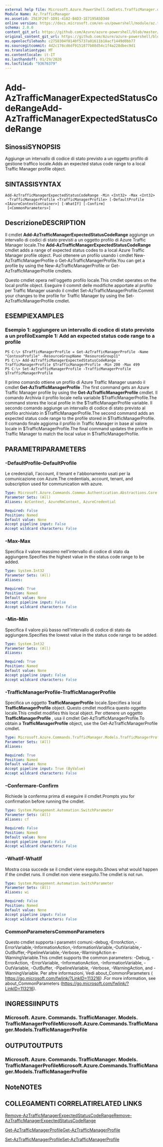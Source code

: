 ```yaml
---
external help file: Microsoft.Azure.PowerShell.Cmdlets.TrafficManager.dll-Help.xml
Module Name: Az.TrafficManager
ms.assetid: 25E3F297-1D91-4102-B4D3-1E7195A5D340
online version: https://docs.microsoft.com/en-us/powershell/module/az.trafficmanager/add-aztrafficmanagerexpectedstatuscoderange
schema: 2.0.0
content_git_url: https://github.com/Azure/azure-powershell/blob/master/src/TrafficManager/TrafficManager/help/Add-AzTrafficManagerExpectedStatusCodeRange.md
original_content_git_url: https://github.com/Azure/azure-powershell/blob/master/src/TrafficManager/TrafficManager/help/Add-AzTrafficManagerExpectedStatusCodeRange.md
ms.openlocfilehash: c2758304f0140f5737a01611b18acf1449d0bb77
ms.sourcegitcommit: 4d2c178cd6df9151877b08d54c1f4a228dbec9d1
ms.translationtype: MT
ms.contentlocale: it-IT
ms.lasthandoff: 01/29/2020
ms.locfileid: "93676379"
---
```

# <span data-ttu-id="0e4c8-101">Add-AzTrafficManagerExpectedStatusCodeRange</span><span class="sxs-lookup"><span data-stu-id="0e4c8-101">Add-AzTrafficManagerExpectedStatusCodeRange</span></span>

## <span data-ttu-id="0e4c8-102">Sinossi</span><span class="sxs-lookup"><span data-stu-id="0e4c8-102">SYNOPSIS</span></span>
<span data-ttu-id="0e4c8-103">Aggiunge un intervallo di codice di stato previsto a un oggetto profilo di gestione traffico locale.</span><span class="sxs-lookup"><span data-stu-id="0e4c8-103">Adds an expected status code range to a local Traffic Manager profile object.</span></span>

## <span data-ttu-id="0e4c8-104">SINTASSI</span><span class="sxs-lookup"><span data-stu-id="0e4c8-104">SYNTAX</span></span>

```
Add-AzTrafficManagerExpectedStatusCodeRange -Min <Int32> -Max <Int32>
 -TrafficManagerProfile <TrafficManagerProfile> [-DefaultProfile <IAzureContextContainer>] [-WhatIf] [-Confirm]
 [<CommonParameters>]
```

## <span data-ttu-id="0e4c8-105">Descrizione</span><span class="sxs-lookup"><span data-stu-id="0e4c8-105">DESCRIPTION</span></span>
<span data-ttu-id="0e4c8-106">Il cmdlet **Add-AzTrafficManagerExpectedStatusCodeRange** aggiunge un intervallo di codici di stato previsti a un oggetto profilo di Azure Traffic Manager locale.</span><span class="sxs-lookup"><span data-stu-id="0e4c8-106">The **Add-AzTrafficManagerExpectedStatusCodeRange** cmdlet adds a range of expected status codes to a local Azure Traffic Manager profile object.</span></span>
<span data-ttu-id="0e4c8-107">Puoi ottenere un profilo usando i cmdlet New-AzTrafficManagerProfile o Get-AzTrafficManagerProfile.</span><span class="sxs-lookup"><span data-stu-id="0e4c8-107">You can get a profile by using the New-AzTrafficManagerProfile or Get-AzTrafficManagerProfile cmdlets.</span></span>

<span data-ttu-id="0e4c8-108">Questo cmdlet opera nell'oggetto profilo locale.</span><span class="sxs-lookup"><span data-stu-id="0e4c8-108">This cmdlet operates on the local profile object.</span></span>
<span data-ttu-id="0e4c8-109">Eseguire il commit delle modifiche apportate al profilo per Traffic Manager usando il cmdlet Set-AzTrafficManagerProfile.</span><span class="sxs-lookup"><span data-stu-id="0e4c8-109">Commit your changes to the profile for Traffic Manager by using the Set-AzTrafficManagerProfile cmdlet.</span></span>

## <span data-ttu-id="0e4c8-110">ESEMPI</span><span class="sxs-lookup"><span data-stu-id="0e4c8-110">EXAMPLES</span></span>

### <span data-ttu-id="0e4c8-111">Esempio 1: aggiungere un intervallo di codice di stato previsto a un profilo</span><span class="sxs-lookup"><span data-stu-id="0e4c8-111">Example 1: Add an expected status code range to a profile</span></span>
```
PS C:\> $TrafficManagerProfile = Get-AzTrafficManagerProfile -Name "ContosoProfile" -ResourceGroupName "ResourceGroup11"
PS C:\> Add-AzTrafficManagerExpectedStatusCodeRange -TrafficManagerProfile $TrafficManagerProfile -Min 200 -Max 499
PS C:\> Set-AzTrafficManagerProfile -TrafficManagerProfile $TrafficManagerProfile
```

<span data-ttu-id="0e4c8-112">Il primo comando ottiene un profilo di Azure Traffic Manager usando il cmdlet **Get-AzTrafficManagerProfile** .</span><span class="sxs-lookup"><span data-stu-id="0e4c8-112">The first command gets an Azure Traffic Manager profile by using the **Get-AzTrafficManagerProfile** cmdlet.</span></span>
<span data-ttu-id="0e4c8-113">Il comando Archivia il profilo locale nella variabile $TrafficManagerProfile.</span><span class="sxs-lookup"><span data-stu-id="0e4c8-113">The command stores the local profile in the $TrafficManagerProfile variable.</span></span>
<span data-ttu-id="0e4c8-114">Il secondo comando aggiunge un intervallo di codice di stato previsto al profilo archiviato in $TrafficManagerProfile.</span><span class="sxs-lookup"><span data-stu-id="0e4c8-114">The second command adds an expected status code range to the profile stored in $TrafficManagerProfile.</span></span>
<span data-ttu-id="0e4c8-115">Il comando finale aggiorna il profilo in Traffic Manager in base al valore locale in $TrafficManagerProfile.</span><span class="sxs-lookup"><span data-stu-id="0e4c8-115">The final command updates the profile in Traffic Manager to match the local value in $TrafficManagerProfile.</span></span>

## <span data-ttu-id="0e4c8-116">PARAMETRI</span><span class="sxs-lookup"><span data-stu-id="0e4c8-116">PARAMETERS</span></span>

### <span data-ttu-id="0e4c8-117">-DefaultProfile</span><span class="sxs-lookup"><span data-stu-id="0e4c8-117">-DefaultProfile</span></span>
<span data-ttu-id="0e4c8-118">Le credenziali, l'account, il tenant e l'abbonamento usati per la comunicazione con Azure.</span><span class="sxs-lookup"><span data-stu-id="0e4c8-118">The credentials, account, tenant, and subscription used for communication with azure.</span></span>

```yaml
Type: Microsoft.Azure.Commands.Common.Authentication.Abstractions.Core.IAzureContextContainer
Parameter Sets: (All)
Aliases: AzContext, AzureRmContext, AzureCredential

Required: False
Position: Named
Default value: None
Accept pipeline input: False
Accept wildcard characters: False
```

### <span data-ttu-id="0e4c8-119">-Max</span><span class="sxs-lookup"><span data-stu-id="0e4c8-119">-Max</span></span>
<span data-ttu-id="0e4c8-120">Specifica il valore massimo nell'intervallo di codice di stato da aggiungere.</span><span class="sxs-lookup"><span data-stu-id="0e4c8-120">Specifies the highest value in the status code range to be added.</span></span>

```yaml
Type: System.Int32
Parameter Sets: (All)
Aliases:

Required: True
Position: Named
Default value: None
Accept pipeline input: False
Accept wildcard characters: False
```

### <span data-ttu-id="0e4c8-121">-Min</span><span class="sxs-lookup"><span data-stu-id="0e4c8-121">-Min</span></span>
<span data-ttu-id="0e4c8-122">Specifica il valore più basso nell'intervallo di codice di stato da aggiungere.</span><span class="sxs-lookup"><span data-stu-id="0e4c8-122">Specifies the lowest value in the status code range to be added.</span></span>

```yaml
Type: System.Int32
Parameter Sets: (All)
Aliases:

Required: True
Position: Named
Default value: None
Accept pipeline input: False
Accept wildcard characters: False
```

### <span data-ttu-id="0e4c8-123">-TrafficManagerProfile</span><span class="sxs-lookup"><span data-stu-id="0e4c8-123">-TrafficManagerProfile</span></span>
<span data-ttu-id="0e4c8-124">Specifica un oggetto **TrafficManagerProfile** locale.</span><span class="sxs-lookup"><span data-stu-id="0e4c8-124">Specifies a local **TrafficManagerProfile** object.</span></span>
<span data-ttu-id="0e4c8-125">Questo cmdlet modifica questo oggetto locale.</span><span class="sxs-lookup"><span data-stu-id="0e4c8-125">This cmdlet modifies this local object.</span></span>
<span data-ttu-id="0e4c8-126">Per ottenere un oggetto **TrafficManagerProfile** , usa il cmdlet Get-AzTrafficManagerProfile.</span><span class="sxs-lookup"><span data-stu-id="0e4c8-126">To obtain a **TrafficManagerProfile** object, use the Get-AzTrafficManagerProfile cmdlet.</span></span>

```yaml
Type: Microsoft.Azure.Commands.TrafficManager.Models.TrafficManagerProfile
Parameter Sets: (All)
Aliases:

Required: True
Position: Named
Default value: None
Accept pipeline input: True (ByValue)
Accept wildcard characters: False
```

### <span data-ttu-id="0e4c8-127">-Confermare</span><span class="sxs-lookup"><span data-stu-id="0e4c8-127">-Confirm</span></span>
<span data-ttu-id="0e4c8-128">Richiede la conferma prima di eseguire il cmdlet.</span><span class="sxs-lookup"><span data-stu-id="0e4c8-128">Prompts you for confirmation before running the cmdlet.</span></span>

```yaml
Type: System.Management.Automation.SwitchParameter
Parameter Sets: (All)
Aliases: cf

Required: False
Position: Named
Default value: None
Accept pipeline input: False
Accept wildcard characters: False
```

### <span data-ttu-id="0e4c8-129">-WhatIf</span><span class="sxs-lookup"><span data-stu-id="0e4c8-129">-WhatIf</span></span>
<span data-ttu-id="0e4c8-130">Mostra cosa succede se il cmdlet viene eseguito.</span><span class="sxs-lookup"><span data-stu-id="0e4c8-130">Shows what would happen if the cmdlet runs.</span></span> <span data-ttu-id="0e4c8-131">Il cmdlet non viene eseguito.</span><span class="sxs-lookup"><span data-stu-id="0e4c8-131">The cmdlet is not run.</span></span>

```yaml
Type: System.Management.Automation.SwitchParameter
Parameter Sets: (All)
Aliases: wi

Required: False
Position: Named
Default value: None
Accept pipeline input: False
Accept wildcard characters: False
```

### <span data-ttu-id="0e4c8-132">CommonParameters</span><span class="sxs-lookup"><span data-stu-id="0e4c8-132">CommonParameters</span></span>
<span data-ttu-id="0e4c8-133">Questo cmdlet supporta i parametri comuni:-debug,-ErrorAction,-ErrorVariable,-InformationAction,-InformationVariable,-OutVariable,-OutBuffer,-PipelineVariable,-Verbose,-WarningAction e-WarningVariable.</span><span class="sxs-lookup"><span data-stu-id="0e4c8-133">This cmdlet supports the common parameters: -Debug, -ErrorAction, -ErrorVariable, -InformationAction, -InformationVariable, -OutVariable, -OutBuffer, -PipelineVariable, -Verbose, -WarningAction, and -WarningVariable.</span></span> <span data-ttu-id="0e4c8-134">Per altre informazioni, Vedi about_CommonParameters ( https://go.microsoft.com/fwlink/?LinkID=113216) .</span><span class="sxs-lookup"><span data-stu-id="0e4c8-134">For more information, see about_CommonParameters (https://go.microsoft.com/fwlink/?LinkID=113216).</span></span>

## <span data-ttu-id="0e4c8-135">INGRESSI</span><span class="sxs-lookup"><span data-stu-id="0e4c8-135">INPUTS</span></span>

### <span data-ttu-id="0e4c8-136">Microsoft. Azure. Commands. TrafficManager. Models. TrafficManagerProfile</span><span class="sxs-lookup"><span data-stu-id="0e4c8-136">Microsoft.Azure.Commands.TrafficManager.Models.TrafficManagerProfile</span></span>

## <span data-ttu-id="0e4c8-137">OUTPUT</span><span class="sxs-lookup"><span data-stu-id="0e4c8-137">OUTPUTS</span></span>

### <span data-ttu-id="0e4c8-138">Microsoft. Azure. Commands. TrafficManager. Models. TrafficManagerProfile</span><span class="sxs-lookup"><span data-stu-id="0e4c8-138">Microsoft.Azure.Commands.TrafficManager.Models.TrafficManagerProfile</span></span>

## <span data-ttu-id="0e4c8-139">Note</span><span class="sxs-lookup"><span data-stu-id="0e4c8-139">NOTES</span></span>

## <span data-ttu-id="0e4c8-140">COLLEGAMENTI CORRELATI</span><span class="sxs-lookup"><span data-stu-id="0e4c8-140">RELATED LINKS</span></span>

[<span data-ttu-id="0e4c8-141">Remove-AzTrafficManagerExpectedStatusCodeRange</span><span class="sxs-lookup"><span data-stu-id="0e4c8-141">Remove-AzTrafficManagerExpectedStatusCodeRange</span></span>](./Remove-AzTrafficManagerExpectedStatusCodeRange.md)

[<span data-ttu-id="0e4c8-142">Get-AzTrafficManagerProfile</span><span class="sxs-lookup"><span data-stu-id="0e4c8-142">Get-AzTrafficManagerProfile</span></span>](./Get-AzTrafficManagerProfile.md)

[<span data-ttu-id="0e4c8-143">Set-AzTrafficManagerProfile</span><span class="sxs-lookup"><span data-stu-id="0e4c8-143">Set-AzTrafficManagerProfile</span></span>](./Set-AzTrafficManagerProfile.md)
